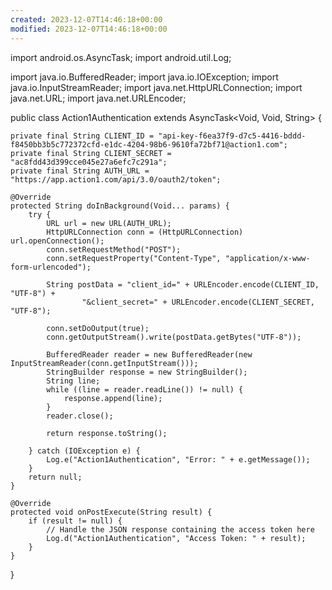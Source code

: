```yaml
---
created: 2023-12-07T14:46:18+00:00
modified: 2023-12-07T14:46:18+00:00
---
```


import android.os.AsyncTask;
import android.util.Log;

import java.io.BufferedReader;
import java.io.IOException;
import java.io.InputStreamReader;
import java.net.HttpURLConnection;
import java.net.URL;
import java.net.URLEncoder;

public class Action1Authentication extends AsyncTask<Void, Void, String> {

    private final String CLIENT_ID = "api-key-f6ea37f9-d7c5-4416-bddd-f8450bb3b5c772372cfd-e1dc-4204-98b6-9610fa72bf71@action1.com";
    private final String CLIENT_SECRET = "ac8fdd43d399cce045e27a6efc7c291a";
    private final String AUTH_URL = "https://app.action1.com/api/3.0/oauth2/token";

    @Override
    protected String doInBackground(Void... params) {
        try {
            URL url = new URL(AUTH_URL);
            HttpURLConnection conn = (HttpURLConnection) url.openConnection();
            conn.setRequestMethod("POST");
            conn.setRequestProperty("Content-Type", "application/x-www-form-urlencoded");

            String postData = "client_id=" + URLEncoder.encode(CLIENT_ID, "UTF-8") +
                    "&client_secret=" + URLEncoder.encode(CLIENT_SECRET, "UTF-8");

            conn.setDoOutput(true);
            conn.getOutputStream().write(postData.getBytes("UTF-8"));

            BufferedReader reader = new BufferedReader(new InputStreamReader(conn.getInputStream()));
            StringBuilder response = new StringBuilder();
            String line;
            while ((line = reader.readLine()) != null) {
                response.append(line);
            }
            reader.close();

            return response.toString();

        } catch (IOException e) {
            Log.e("Action1Authentication", "Error: " + e.getMessage());
        }
        return null;
    }

    @Override
    protected void onPostExecute(String result) {
        if (result != null) {
            // Handle the JSON response containing the access token here
            Log.d("Action1Authentication", "Access Token: " + result);
        }
    }
}
